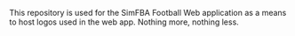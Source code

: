 This repository is used for the SimFBA Football Web application as a means to host logos used in the web app. Nothing more, nothing less.
